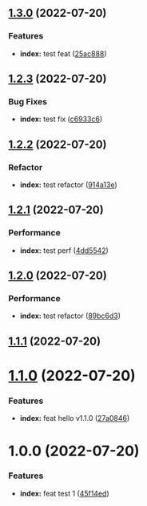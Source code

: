 ## [1.3.0](https://github.com/yikoyu/pnpm-renovate-demo/compare/v1.2.3...v1.3.0) (2022-07-20)


### Features

* **index:** test feat ([25ac888](https://github.com/yikoyu/pnpm-renovate-demo/commit/25ac88855b0b44f4ff6d1699b6283782b113965b))

## [1.2.3](https://github.com/yikoyu/pnpm-renovate-demo/compare/v1.2.2...v1.2.3) (2022-07-20)


### Bug Fixes

* **index:** test fix ([c6933c6](https://github.com/yikoyu/pnpm-renovate-demo/commit/c6933c6feb4c2f0b25b98b1710a60903354ff638))

## [1.2.2](https://github.com/yikoyu/pnpm-renovate-demo/compare/v1.2.1...v1.2.2) (2022-07-20)


### Refactor

* **index:** test refactor ([914a13e](https://github.com/yikoyu/pnpm-renovate-demo/commit/914a13e11352dc3985d315aca5a16cedcb35ddf2))

## [1.2.1](https://github.com/yikoyu/pnpm-renovate-demo/compare/v1.2.0...v1.2.1) (2022-07-20)


### Performance

* **index:** test perf ([4dd5542](https://github.com/yikoyu/pnpm-renovate-demo/commit/4dd5542e54ad1c701b5704190d2763e3eb5c22cc))

## [1.2.0](https://github.com/yikoyu/pnpm-renovate-demo/compare/v1.1.1...v1.2.0) (2022-07-20)


### Performance

* **index:** test refactor ([89bc6d3](https://github.com/yikoyu/pnpm-renovate-demo/commit/89bc6d3415f534b96e08378e6df538cdeaf2aa0f))

## [1.1.1](https://github.com/yikoyu/pnpm-renovate-demo/compare/v1.1.0...v1.1.1) (2022-07-20)

# [1.1.0](https://github.com/yikoyu/pnpm-renovate-demo/compare/v1.0.0...v1.1.0) (2022-07-20)


### Features

* **index:** feat hello v1.1.0 ([27a0846](https://github.com/yikoyu/pnpm-renovate-demo/commit/27a08466d9b765ba77a72376a6d64fc0bf9aa792))

# 1.0.0 (2022-07-20)


### Features

* **index:** feat test 1 ([45f14ed](https://github.com/yikoyu/pnpm-renovate-demo/commit/45f14ed42ab5ad3b830ddb7981dacfe7a05cc389))

